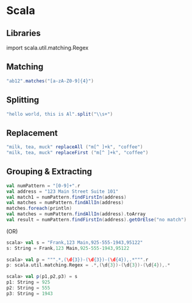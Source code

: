 # Scala  
  
## Libraries  
import scala.util.matching.Regex
  
## Matching  
```scala
"ab12".matches("[a-zA-Z0-9]{4}")  
```
  
## Splitting  
```scala
"hello world, this is Al".split("\\s+")  
```  
## Replacement  
```scala
"milk, tea, muck" replaceAll ("m[^ ]+k", "coffee")  
"milk, tea, muck" replaceFirst ("m[^ ]+k", "coffee")  
```  
## Grouping & Extracting  
```scala
val numPattern = "[0-9]+".r  
val address = "123 Main Street Suite 101"  
val match1 = numPattern.findFirstIn(address)  
val matches = numPattern.findAllIn(address)  
matches.foreach(println)  
val matches = numPattern.findAllIn(address).toArray  
val result = numPattern.findFirstIn(address).getOrElse("no match")  
```
(OR)  
```scala
scala> val s = "Frank,123 Main,925-555-1943,95122"  
s: String = Frank,123 Main,925-555-1943,95122  
  
scala> val p = """.*,(\d{3})-(\d{3})-(\d{4}),.*""".r  
p: scala.util.matching.Regex = .*,(\d{3})-(\d{3})-(\d{4}),.*  
  
scala> val p(p1,p2,p3) = s  
p1: String = 925  
p2: String = 555  
p3: String = 1943    
```
